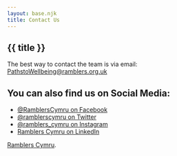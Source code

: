 ```yaml
---
layout: base.njk
title: Contact Us
---
```


<section class="hero contact">
<div class="prose">

# {{ title }}

The best way to contact the team is via email: <a href="mailto:pathtowellbeing@ramblers.org.uk">PathstoWellbeing@ramblers.org.uk</a>

</div>
</section>

<div class="box">
<div class="inner">

## You can also find us on Social Media:

* [@RamblersCymru on Facebook](https://en-gb.facebook.com/RamblersCymru/)
* [@ramblerscymru on Twitter](https://twitter.com/ramblerscymru/)
* [@ramblers_cymru on Instagram](https://www.instagram.com/ramblers_cymru/)
* [Ramblers Cymru on LinkedIn](https://www.linkedin.com/company/ramblerscymru/)

[Ramblers Cymru](https://beta.ramblers.org.uk/wales).

</div>
</div>

<div class="float-clear"></div>
